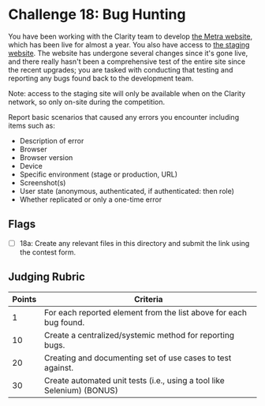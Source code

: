 # Challenge 18: Bug Hunting

You have been working with the Clarity team to develop [the Metra website](https://metrarail.com/), which has been live for almost a year. You also have access to [the staging website](https://stage.metratest.com/). The website has undergone several changes since it's gone live, and there really hasn't been a comprehensive test of the entire site since the recent upgrades; you are tasked with conducting that testing and reporting any bugs found back to the development team.

Note: access to the staging site will only be available when on the Clarity network, so only on-site during the competition.

Report basic scenarios that caused any errors you encounter including items such as:
* Description of error
* Browser
* Browser version
* Device
* Specific environment (stage or production, URL)
* Screenshot(s)
* User state (anonymous, authenticated, if authenticated: then role)
* Whether replicated or only a one-time error

## Flags

- [ ] 18a: Create any relevant files in this directory and submit the link using the contest form.

## Judging Rubric

Points | Criteria
------ | --------
1 | For each reported element from the list above for each bug found.
10 | Create a centralized/systemic method for reporting bugs.
20 | Creating and documenting set of use cases to test against.
30 | Create automated unit tests (i.e., using a tool like Selenium) (BONUS)